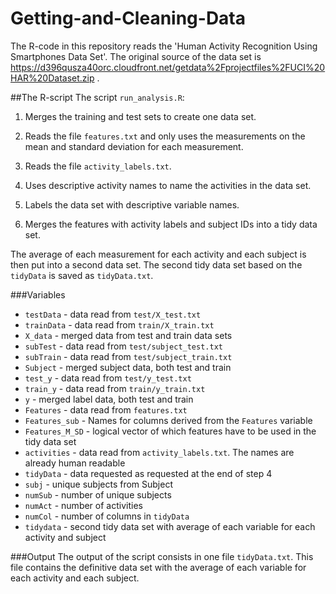 Getting-and-Cleaning-Data
=========================
The R-code in this repository reads the 'Human Activity Recognition Using Smartphones Data Set'.
The original source of the data set is https://d396qusza40orc.cloudfront.net/getdata%2Fprojectfiles%2FUCI%20HAR%20Dataset.zip .

##The R-script
The script `run_analysis.R`:
1. Merges the training and test sets to create one data set.
 
2. Reads the file `features.txt` and only uses the measurements on the mean and standard deviation for each measurement.

3. Reads the file `activity_labels.txt`.

4. Uses descriptive activity names to name the activities in the data set.

5. Labels the data set with descriptive variable names.

6. Merges the features with activity labels and subject IDs into a tidy data set.

The average of each measurement for each activity and each subject is then put into a second data set. The second tidy data set based on the `tidyData` is saved as `tidyData.txt`.

###Variables
* `testData` - data read from `test/X_test.txt`
* `trainData` - data read from `train/X_train.txt`
* `X_data` - merged data from test and train data sets
* `subTest` - data read from `test/subject_test.txt`
* `subTrain` - data read from `test/subject_train.txt`
* `Subject` - merged subject data, both test and train
* `test_y` - data read from `test/y_test.txt`
* `train_y` - data read from `train/y_train.txt`
* `y` - merged label data, both test and train
* `Features` - data read from `features.txt`
* `Features_sub` - Names for columns derived from the `Features` variable
* `Features_M_SD` - logical vector of which features have to be used in the tidy data set
* `activities` - data read from `activity_labels.txt`. The names are already human readable
* `tidyData` - data requested as requested at the end of step 4
* `subj` - unique subjects from Subject
* `numSub` - number of unique subjects
* `numAct` - number of activities
* `numCol` - number of columns in `tidyData`
* `tidydata` - second tidy data set with average of each variable for each activity and subject

###Output
The output of the script consists in one file `tidyData.txt`. This file contains the definitive data set with the average of each variable for each activity and each subject.
